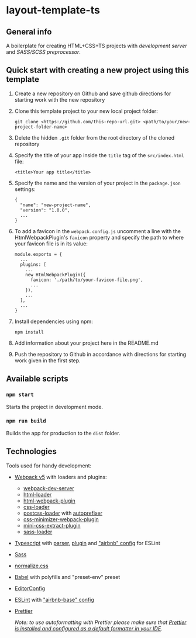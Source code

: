 # layout-template-ts

## General info

A boilerplate for creating HTML+CSS+TS projects with _development server_ and _SASS/SCSS preprocessor_.

## Quick start with creating a new project using this template

1. Create a new repository on Github and save github directions for starting work with the new repository

2. Clone this template project to your new local project folder:

   `git clone <https://github.com/this-repo-url.git> <path/to/your/new-project-folder-name>`

3. Delete the hidden `.git` folder from the root directory of the cloned repository

4. Specify the title of your app inside the `title` tag of the `src/index.html` file:

   `<title>Your app title</title>`

5. Specify the name and the version of your project in the `package.json` settings:

   ```
   {
     "name": "new-project-name",
     "version": "1.0.0",
     ...
   }
   ```

6. To add a favicon in the `webpack.config.js` uncomment a line with the HtmlWebpackPlugin's `favicon` property and specify the path to where your favicon file is in its value:

   ```
   module.exports = {
     ...
     plugins: [
       ...
       new HtmlWebpackPlugin({
         favicon: './path/to/your-favicon-file.png',
         ...
       }),
       ...
     ],
     ...
   }
   ```

7. Install dependencies using npm:

   `npm install`

8. Add information about your project here in the README.md

9. Push the repository to Github in accordance with directions for starting work given in the first step.

## Available scripts

### `npm start`

Starts the project in development mode.

### `npm run build`

Builds the app for production to the `dist` folder.

## Technologies

Tools used for handy development:

- [Webpack v5](https://webpack.js.org/) with loaders and plugins:
  - [webpack-dev-server](https://webpack.js.org/configuration/dev-server/)
  - [html-loader](https://webpack.js.org/loaders/html-loader/)
  - [html-webpack-plugin](https://webpack.js.org/plugins/html-webpack-plugin/)
  - [css-loader](https://webpack.js.org/loaders/css-loader/)
  - [postcss-loader](https://webpack.js.org/loaders/postcss-loader/) with [autoprefixer](https://webpack.js.org/loaders/postcss-loader/#autoprefixer)
  - [css-minimizer-webpack-plugin](https://webpack.js.org/plugins/css-minimizer-webpack-plugin/)
  - [mini-css-extract-plugin](https://webpack.js.org/plugins/mini-css-extract-plugin/)
  - [sass-loader](https://webpack.js.org/loaders/sass-loader/)
- [Typescript](https://www.npmjs.com/package/typescript) with [parser](https://www.npmjs.com/package/@typescript-eslint/parser), [plugin](https://www.npmjs.com/package/@typescript-eslint/eslint-plugin) and ["airbnb" config](https://www.npmjs.com/package/eslint-config-airbnb-typescript) for ESLint
- [Sass](https://sass-lang.com/)
- [normalize.css](https://www.npmjs.com/package/normalize.css)
- [Babel](https://babeljs.io/) with polyfills and "preset-env" preset
- [EditorConfig](https://editorconfig.org/)
- [ESLint](https://eslint.org/) with ["airbnb-base" config](https://www.npmjs.com/package/eslint-config-airbnb-base)
- [Prettier](https://prettier.io/)

  _Note: to use autoformatting with Prettier please make sure that [Prettier is installed and configured as a default formatter in your IDE](https://prettier.io/docs/en/editors.html)._
